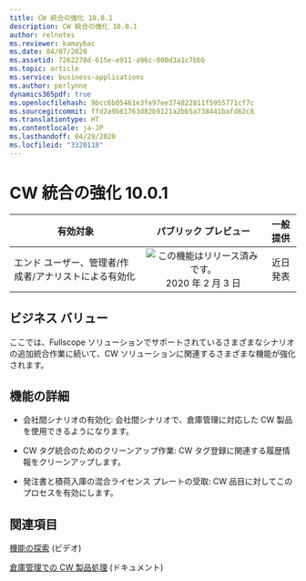 ```yaml
---
title: CW 統合の強化 10.0.1
description: CW 統合の強化 10.0.1
author: relnotes
ms.reviewer: kamaybac
ms.date: 04/07/2020
ms.assetid: 7262278d-615e-e911-a96c-000d3a1c7bbb
ms.topic: article
ms.service: business-applications
ms.author: perlynne
dynamics365pdf: true
ms.openlocfilehash: 9bcc6b05461e3fe97ee374822811f5955771cf7c
ms.sourcegitcommit: ffd2a9b81763d82b9121a2bb5a738441bafd62c8
ms.translationtype: HT
ms.contentlocale: ja-JP
ms.lasthandoff: 04/29/2020
ms.locfileid: "3320118"
---
```

# <a name="further-catch-weight-integration-1001"></a>CW 統合の強化 10.0.1


| 有効対象    |  パブリック プレビュー | 一般提供 | 
| ---------- | :----------: |:----------: |
|エンド ユーザー、管理者/作成者/アナリストによる有効化|![この機能はリリース済みです。](/dynamics365-release-plan/media/green-checkmark.png "この機能はリリース済みです。") 2020 年 2 月 3 日| 近日発表|


## <a name="business-value"></a>ビジネス バリュー
<!-- bv start -->
ここでは、Fullscope ソリューションでサポートされているさまざまなシナリオの追加統合作業に続いて、CW ソリューションに関連するさまざまな機能が強化されます。
<!-- bv end -->



## <a name="feature-details"></a>機能の詳細
<!--feature detail start -->
-  会社間シナリオの有効化: 会社間シナリオで、倉庫管理に対応した CW 製品を使用できるようになります。

 -  CW タグ統合のためのクリーンアップ作業: CW タグ登録に関連する履歴情報をクリーンアップします。

 -  発注書と積荷入庫の混合ライセンス プレートの受取: CW 品目に対してこのプロセスを有効にします。
<!--feature detail end -->










## <a name="see-also"></a>関連項目
[機能の探索](https://www.microsoft.com/videoplayer/embed/RE4jzx8) (ビデオ)

<!--docs start-->
[倉庫管理での CW 製品処理](https://docs.microsoft.com/dynamics365/supply-chain/warehousing/catch-weight-processing) (ドキュメント)
<!--docs end-->
